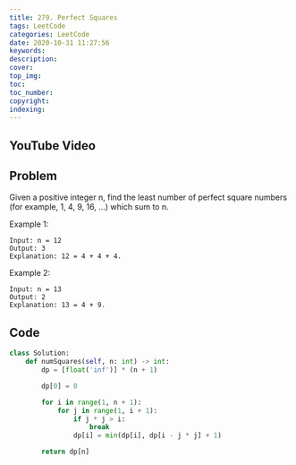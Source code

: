 ```yaml
---
title: 279. Perfect Squares
tags: LeetCode
categories: LeetCode
date: 2020-10-31 11:27:56
keywords:
description:
cover:
top_img:
toc:
toc_number:
copyright:
indexing:
---
```

## YouTube Video


## Problem
Given a positive integer n, find the least number of perfect square numbers (for example, 1, 4, 9, 16, ...) which sum to n.

Example 1:
```
Input: n = 12
Output: 3 
Explanation: 12 = 4 + 4 + 4.
```
Example 2:
```
Input: n = 13
Output: 2
Explanation: 13 = 4 + 9.
```

## Code

```python
class Solution:
    def numSquares(self, n: int) -> int:
        dp = [float('inf')] * (n + 1)

        dp[0] = 0

        for i in range(1, n + 1):
            for j in range(1, i + 1):
                if j * j > i:
                    break
                dp[i] = min(dp[i], dp[i - j * j] + 1)

        return dp[n]
```
